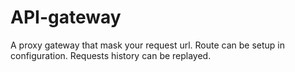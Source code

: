 # API-gateway
A proxy gateway that mask your request url. Route can be setup in configuration. Requests history can be replayed.
